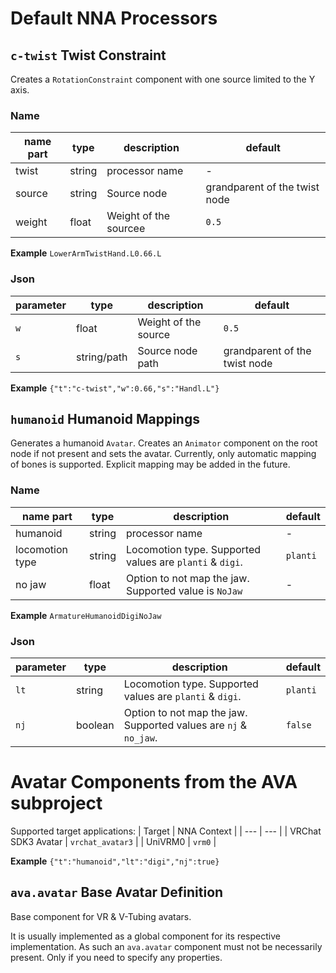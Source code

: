 

# Default NNA Processors

## `c-twist` **Twist Constraint**
Creates a `RotationConstraint` component with one source limited to the Y axis.

### Name
| name part | type | description | default |
| --- | --- | --- | --- |
| twist | string | processor name | - |
| source | string | Source node | grandparent of the twist node |
| weight | float | Weight of the sourcee | `0.5` |

**Example**
`LowerArmTwistHand.L0.66.L`

### Json
| parameter | type | description | default |
| --- | --- | --- | --- |
| `w` | float | Weight of the source | `0.5` |
| `s` | string/path | Source node path | grandparent of the twist node |

**Example**
`{"t":"c-twist","w":0.66,"s":"Handl.L"}`

## `humanoid` **Humanoid Mappings**
Generates a humanoid `Avatar`. Creates an `Animator` component on the root node if not present and sets the avatar.
Currently, only automatic mapping of bones is supported. Explicit mapping may be added in the future.

### Name
| name part | type | description | default |
| --- | --- | --- | --- |
| humanoid | string | processor name | - |
| locomotion type | string | Locomotion type. Supported values are `planti` & `digi`. | `planti` |
| no jaw | float | Option to not map the jaw. Supported value is `NoJaw` | - |

**Example**
`ArmatureHumanoidDigiNoJaw`

### Json
| parameter | type | description | default |
| --- | --- | --- | --- |
| `lt` | string | Locomotion type. Supported values are `planti` & `digi`. | `planti` |
| `nj` | boolean | Option to not map the jaw. Supported values are `nj` & `no_jaw`. | `false` |

# Avatar Components from the AVA subproject
Supported target applications:
| Target | NNA Context |
| --- | --- |
| VRChat SDK3 Avatar | `vrchat_avatar3` |
| UniVRM0 | `vrm0` |

**Example**
`{"t":"humanoid","lt":"digi","nj":true}`

## `ava.avatar` **Base Avatar Definition**
Base component for VR & V-Tubing avatars.

It is usually implemented as a global component for its respective implementation. As such an `ava.avatar` component must not be necessarily present. Only if you need to specify any properties.



